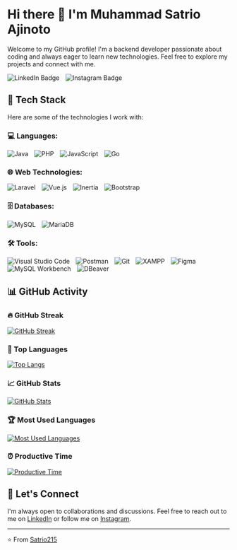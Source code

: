 # Hi there 👋 I'm Muhammad Satrio Ajinoto

Welcome to my GitHub profile! I'm a backend developer passionate about coding and always eager to learn new technologies. Feel free to explore my projects and connect with me.

<div id="badges" style="margin-bottom: 20px;">
  <a href="https://www.linkedin.com/in/muhammad-satrio-ajinoto-4a9a3b231/" style="text-decoration: none; margin-right: 10px;">
    <img src="https://img.shields.io/badge/LinkedIn-blue?style=for-the-badge&logo=linkedin&logoColor=white" alt="LinkedIn Badge"/>
  </a>
  <a href="https://www.instagram.com/mhsatrioa/" style="text-decoration: none;">
    <img src="https://img.shields.io/badge/Instagram-red?style=for-the-badge&logo=instagram&logoColor=white" alt="Instagram Badge"/>
  </a>
</div>

## 🚀 Tech Stack

Here are some of the technologies I work with:

### 💻 Languages:
<div style="margin-bottom: 10px;">
  <img src="https://img.shields.io/badge/-Java-007396?style=flat-square&logo=java&logoColor=white" alt="Java" style="margin-right: 10px;"/>
  <img src="https://img.shields.io/badge/-PHP-777BB4?style=flat-square&logo=php&logoColor=white" alt="PHP" style="margin-right: 10px;"/>
  <img src="https://img.shields.io/badge/-JavaScript-F7DF1E?style=flat-square&logo=javascript&logoColor=black" alt="JavaScript" style="margin-right: 10px;"/>
  <img src="https://img.shields.io/badge/-Go-00ADD8?style=flat-square&logo=go&logoColor=white" alt="Go"/>
</div>

### 🌐 Web Technologies:
<div style="margin-bottom: 10px;">
  <img src="https://img.shields.io/badge/-Laravel-E14D43?style=flat-square&logo=laravel&logoColor=white" alt="Laravel" style="margin-right: 10px;"/>
  <img src="https://img.shields.io/badge/-Vue.js-4FC08D?style=flat-square&logo=vue.js&logoColor=white" alt="Vue.js" style="margin-right: 10px;"/>
  <img src="https://img.shields.io/badge/-Inertia.js-000000?style=flat-square&logo=inertia&logoColor=white" alt="Inertia" style="margin-right: 10px;"/>
  <img src="https://img.shields.io/badge/-Bootstrap-7952B3?style=flat-square&logo=bootstrap&logoColor=white" alt="Bootstrap"/>
</div>

### 🗄️ Databases:
<div style="margin-bottom: 10px;">
  <img src="https://img.shields.io/badge/-MySQL-4479A1?style=flat-square&logo=mysql&logoColor=white" alt="MySQL" style="margin-right: 10px;"/>
  <img src="https://img.shields.io/badge/-MariaDB-003545?style=flat-square&logo=mariadb&logoColor=white" alt="MariaDB"/>
</div>

### 🛠️ Tools:
<div style="margin-bottom: 10px;">
  <img src="https://img.shields.io/badge/-VS%20Code-007ACC?style=flat-square&logo=visual-studio-code&logoColor=white" alt="Visual Studio Code" style="margin-right: 10px;"/>
  <img src="https://img.shields.io/badge/-Postman-FF6C37?style=flat-square&logo=postman&logoColor=white" alt="Postman" style="margin-right: 10px;"/>
  <img src="https://img.shields.io/badge/-Git-F05032?style=flat-square&logo=git&logoColor=white" alt="Git" style="margin-right: 10px;"/>
  <img src="https://img.shields.io/badge/-XAMPP-FB7A24?style=flat-square&logo=xampp&logoColor=white" alt="XAMPP" style="margin-right: 10px;"/>
  <img src="https://img.shields.io/badge/-Figma-F24E1E?style=flat-square&logo=figma&logoColor=white" alt="Figma" style="margin-right: 10px;"/>
  <img src="https://img.shields.io/badge/-MySQL%20Workbench-4479A1?style=flat-square&logo=mysql&logoColor=white" alt="MySQL Workbench" style="margin-right: 10px;"/>
  <img src="https://img.shields.io/badge/-DBeaver-372923?style=flat-square&logo=dbeaver&logoColor=white" alt="DBeaver"/>
</div>

## 📊 GitHub Activity

### 🔥 GitHub Streak

[![GitHub Streak](https://github-readme-streak-stats.herokuapp.com/?user=Satrio215&theme=radical)](https://git.io/streak-stats)

### 🌟 Top Languages

[![Top Langs](https://github-readme-stats.vercel.app/api/top-langs/?username=Satrio215&layout=compact&theme=radical)](https://github.com/Satrio215)

### 📈 GitHub Stats

[![GitHub Stats](https://github-readme-stats.vercel.app/api?username=Satrio215&show_icons=true&hide_title=true&hide=prs&count_private=true&theme=radical)](https://github.com/Satrio215)

### 🏆 Most Used Languages

[![Most Used Languages](https://github-profile-summary-cards.vercel.app/api/cards/repos-per-language?username=Satrio215&theme=radical)](https://github.com/Satrio215)

### ⏰ Productive Time

[![Productive Time](http://github-profile-summary-cards.vercel.app/api/cards/productive-time?username=Satrio215&theme=radical)](https://github.com/Satrio215)

## 🤝 Let's Connect

I'm always open to collaborations and discussions. Feel free to reach out to me on [LinkedIn](https://www.linkedin.com/in/muhammad-satrio-ajinoto-4a9a3b231/) or follow me on [Instagram](https://www.instagram.com/mhsatrioa/).

---

⭐️ From [Satrio215](https://github.com/Satrio215)
